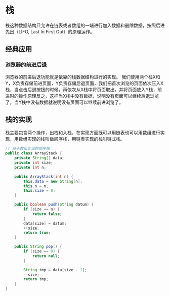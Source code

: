 # 栈

栈这种数据结构只允许在链表或者数组的一端进行加入数据和删除数据，按照后进先出（LIFO, Last In First Out）的原理运作。

## 经典应用
### 浏览器的前进后退
浏览器的前进后退功能就是依靠的栈数据结构进行的实现。
我们使用两个栈X和Y，X负责存储前进页面，Y负责存储后退页面，我们把首次浏览的页面依次压入X栈，当点击后退按钮的时候，再依次从X栈中将页面取出，并将页面放入Y栈，前进时的操作原理反之，这样当X栈中没有数据，说明没有页面可以继续后退浏览了，当Y栈中没有数据就说明没有页面可以继续前进浏览了。

## 栈的实现
栈主要包含两个操作，出栈和入栈，在实现方面既可以用链表也可以用数组进行实现，用数组实现的栈叫做顺序栈，用链表实现的栈叫链式栈。
```java
// 基于数组实现的顺序栈
public class ArrayStack {
    private String[] data;
    private int size;
    private int n;

    public ArrayStack(int n) {
        this.data = new String[n];
        this.n = n;
        this.size = 0;
    }

    public boolean push(String datum) {
        if (size == n) {
            return false;
        }
        data[size] = datum;
        ++size;
        return true;
    }

    public String pop() {
        if (size == 0) {
            return null;
        }

        String tmp = data[size - 1];
        --size;
        return tmp;
    }
}
```
